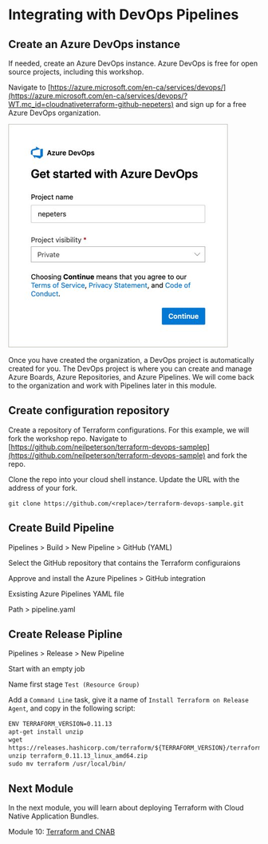 # Integrating with DevOps Pipelines

## Create an Azure DevOps instance

If needed, create an Azure DevOps instance. Azure DevOps is free for open source projects, including this workshop.

Navigate to [https://azure.microsoft.com/en-ca/services/devops/](https://azure.microsoft.com/en-ca/services/devops/?WT.mc_id=cloudnativeterraform-github-nepeters) and sign up for a free Azure DevOps organization.

![](../images/azd-one.jpg)

Once you have created the organization, a DevOps project is automatically created for you. The DevOps project is where you can create and manage Azure Boards, Azure Repositories, and Azure Pipelines. We will come back to the organization and work with Pipelines later in this module.

## Create configuration repository

Create a repository of Terraform configurations. For this example, we will fork the workshop repo. Navigate to [https://github.com/neilpeterson/terraform-devops-samplep](https://github.com/neilpeterson/terraform-devops-sample) and fork the repo.

Clone the repo into your cloud shell instance. Update the URL with the address of your fork.

```
git clone https://github.com/<replace>/terraform-devops-sample.git
```

## Create Build Pipeline

Pipelines > Build > New Pipeline > GitHub (YAML)

Select the GitHub repository that contains the Terraform configuraions

Approve and install the Azure Pipelines > GitHub integration

Exsisting Azure Pipelines YAML file

Path > pipeline.yaml

## Create Release Pipline

Pipelines > Release > New Pipeline

Start with an empty job

Name first stage `Test (Resource Group)`

Add a `Command Line` task, give it a name of `Install Terraform on Release Agent`, and copy in the following script:

```
ENV TERRAFORM_VERSION=0.11.13
apt-get install unzip
wget https://releases.hashicorp.com/terraform/${TERRAFORM_VERSION}/terraform_${TERRAFORM_VERSION}_linux_amd64.zip
unzip terraform_0.11.13_linux_amd64.zip
sudo mv terraform /usr/local/bin/
```

## Next Module

In the next module, you will learn about deploying Terraform with Cloud Native Application Bundles.

Module 10: [Terraform and CNAB](../11-terraform-cnab)